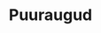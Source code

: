 ---
title: Puuraugud
title_en: ''
notes: >-
  Andmehulk kirjeldab Eestis leitavaid puurauke ning tulemusi saab filtreerida
  mitme atribuudi alusel (aadress, põhjaveekogum jne). Tulemustes on võimalik
  genereerida CSV fail.
notes_en: ''
category: 
  - Keskkond
category_en:
  - Environment
resources:
  - name: Puuraugud
    url: 'https://veka.keskkonnainfo.ee/veka.aspx?type=artikkel&id=214457803'
    format: 'HTML, CSV'
    interactive: 'False'
license: 'https://creativecommons.org/licenses/by-sa/3.0/ee/legalcode'
update_freq: 'http://purl.org/linked-data/sdmx/2009/code#freq-A'
organization: Keskkonnaagentuur
maintainer_name: ''
maintainer_email: ''
maintainer_phone: ''
date_issued: 21/05/2020'
date_modified: 2020/08/15
---